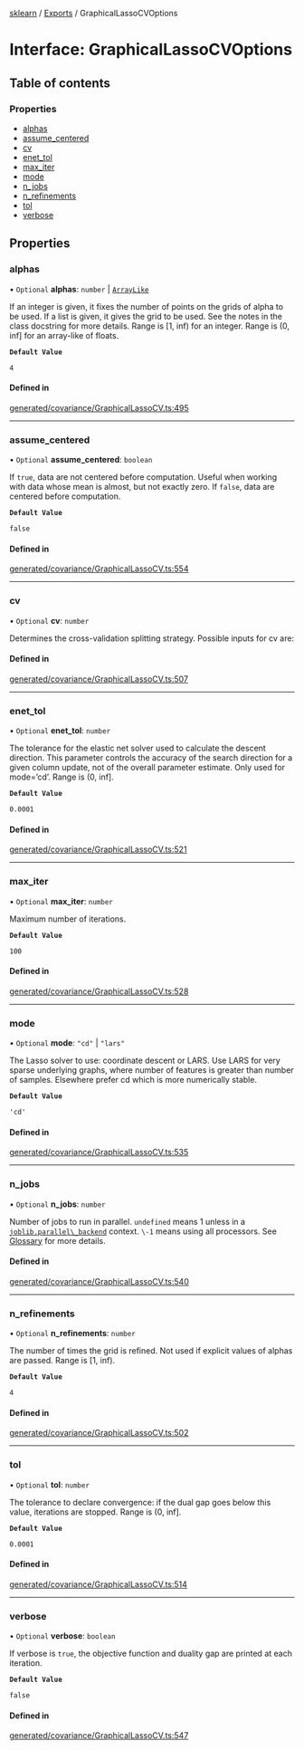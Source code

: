 [sklearn](../readme.md) / [Exports](../modules.md) / GraphicalLassoCVOptions

# Interface: GraphicalLassoCVOptions

## Table of contents

### Properties

- [alphas](GraphicalLassoCVOptions.md#alphas)
- [assume\_centered](GraphicalLassoCVOptions.md#assume_centered)
- [cv](GraphicalLassoCVOptions.md#cv)
- [enet\_tol](GraphicalLassoCVOptions.md#enet_tol)
- [max\_iter](GraphicalLassoCVOptions.md#max_iter)
- [mode](GraphicalLassoCVOptions.md#mode)
- [n\_jobs](GraphicalLassoCVOptions.md#n_jobs)
- [n\_refinements](GraphicalLassoCVOptions.md#n_refinements)
- [tol](GraphicalLassoCVOptions.md#tol)
- [verbose](GraphicalLassoCVOptions.md#verbose)

## Properties

### alphas

• `Optional` **alphas**: `number` \| [`ArrayLike`](../modules.md#arraylike)

If an integer is given, it fixes the number of points on the grids of alpha to be used. If a list is given, it gives the grid to be used. See the notes in the class docstring for more details. Range is \[1, inf) for an integer. Range is (0, inf\] for an array-like of floats.

**`Default Value`**

`4`

#### Defined in

[generated/covariance/GraphicalLassoCV.ts:495](https://github.com/transitive-bullshit/scikit-learn-ts/blob/367336a/packages/sklearn/src/generated/covariance/GraphicalLassoCV.ts#L495)

___

### assume\_centered

• `Optional` **assume\_centered**: `boolean`

If `true`, data are not centered before computation. Useful when working with data whose mean is almost, but not exactly zero. If `false`, data are centered before computation.

**`Default Value`**

`false`

#### Defined in

[generated/covariance/GraphicalLassoCV.ts:554](https://github.com/transitive-bullshit/scikit-learn-ts/blob/367336a/packages/sklearn/src/generated/covariance/GraphicalLassoCV.ts#L554)

___

### cv

• `Optional` **cv**: `number`

Determines the cross-validation splitting strategy. Possible inputs for cv are:

#### Defined in

[generated/covariance/GraphicalLassoCV.ts:507](https://github.com/transitive-bullshit/scikit-learn-ts/blob/367336a/packages/sklearn/src/generated/covariance/GraphicalLassoCV.ts#L507)

___

### enet\_tol

• `Optional` **enet\_tol**: `number`

The tolerance for the elastic net solver used to calculate the descent direction. This parameter controls the accuracy of the search direction for a given column update, not of the overall parameter estimate. Only used for mode=’cd’. Range is (0, inf\].

**`Default Value`**

`0.0001`

#### Defined in

[generated/covariance/GraphicalLassoCV.ts:521](https://github.com/transitive-bullshit/scikit-learn-ts/blob/367336a/packages/sklearn/src/generated/covariance/GraphicalLassoCV.ts#L521)

___

### max\_iter

• `Optional` **max\_iter**: `number`

Maximum number of iterations.

**`Default Value`**

`100`

#### Defined in

[generated/covariance/GraphicalLassoCV.ts:528](https://github.com/transitive-bullshit/scikit-learn-ts/blob/367336a/packages/sklearn/src/generated/covariance/GraphicalLassoCV.ts#L528)

___

### mode

• `Optional` **mode**: ``"cd"`` \| ``"lars"``

The Lasso solver to use: coordinate descent or LARS. Use LARS for very sparse underlying graphs, where number of features is greater than number of samples. Elsewhere prefer cd which is more numerically stable.

**`Default Value`**

`'cd'`

#### Defined in

[generated/covariance/GraphicalLassoCV.ts:535](https://github.com/transitive-bullshit/scikit-learn-ts/blob/367336a/packages/sklearn/src/generated/covariance/GraphicalLassoCV.ts#L535)

___

### n\_jobs

• `Optional` **n\_jobs**: `number`

Number of jobs to run in parallel. `undefined` means 1 unless in a [`joblib.parallel\_backend`](https://joblib.readthedocs.io/en/latest/parallel.html#joblib.parallel_backend "(in joblib v1.3.0.dev0)") context. `\-1` means using all processors. See [Glossary](../../glossary.html#term-n_jobs) for more details.

#### Defined in

[generated/covariance/GraphicalLassoCV.ts:540](https://github.com/transitive-bullshit/scikit-learn-ts/blob/367336a/packages/sklearn/src/generated/covariance/GraphicalLassoCV.ts#L540)

___

### n\_refinements

• `Optional` **n\_refinements**: `number`

The number of times the grid is refined. Not used if explicit values of alphas are passed. Range is \[1, inf).

**`Default Value`**

`4`

#### Defined in

[generated/covariance/GraphicalLassoCV.ts:502](https://github.com/transitive-bullshit/scikit-learn-ts/blob/367336a/packages/sklearn/src/generated/covariance/GraphicalLassoCV.ts#L502)

___

### tol

• `Optional` **tol**: `number`

The tolerance to declare convergence: if the dual gap goes below this value, iterations are stopped. Range is (0, inf\].

**`Default Value`**

`0.0001`

#### Defined in

[generated/covariance/GraphicalLassoCV.ts:514](https://github.com/transitive-bullshit/scikit-learn-ts/blob/367336a/packages/sklearn/src/generated/covariance/GraphicalLassoCV.ts#L514)

___

### verbose

• `Optional` **verbose**: `boolean`

If verbose is `true`, the objective function and duality gap are printed at each iteration.

**`Default Value`**

`false`

#### Defined in

[generated/covariance/GraphicalLassoCV.ts:547](https://github.com/transitive-bullshit/scikit-learn-ts/blob/367336a/packages/sklearn/src/generated/covariance/GraphicalLassoCV.ts#L547)
